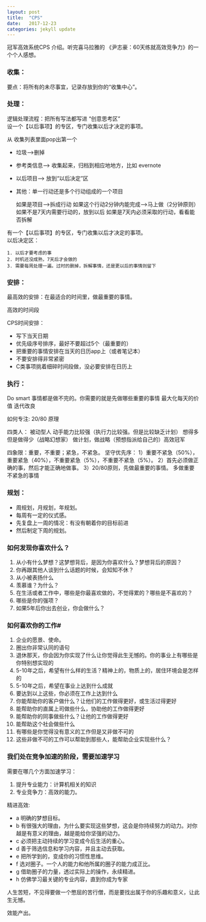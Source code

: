 ```yaml
---
layout: post
title:  "CPS"
date:   2017-12-23
categories: jekyll update
---
```

冠军高效系统CPS 介绍。听完喜马拉雅的 《尹志豪：60天练就高效竞争力》的一个个人感想。

### 收集：

要点：将所有的未尽事宜，记录存放到你的“收集中心”。


### 处理：

逻辑处理流程：把所有写法都写进 “创意思考区”  
设一个【以后事项】的专区，专门收集以后才决定的事项。

从 收集列表里面pop出第一个  

   - 垃圾——>删掉
   - 参考类信息——> 收集起来，归档到相应地地方，比如 evernote
   - 以后项目——> 放到“以后决定”区
   - 其他：单一行动还是多个行动组成的一个项目  
   
		如果是项目——>拆成行动
		如果这个行动2分钟内能完成——>马上做（2分钟原则）
		如果不是7天内需要行动的，放到以后
		如果是7天内必须采取的行动，看看能否拆解


有一个【以后事项】的专区，专门收集以后才决定的事项。  
以后决定区：

	1. 以后才要考虑的事
	2. 时机还没成熟，7天后才会做的
	3. 需要每周处理一遍。过时的删掉，拆解事情，还是更以后的事情则留下


### 安排：

最高效的安排：在最适合的时间里，做最重要的事情。

高效的时间段

CPS时间安排：

* 写下当天日期
* 优先级序号排序，最好不要超过5个（最重要的）
* 把重要的事情安排在当天的日历app上（或者笔记本）
* 不要安排得非常紧密
* C类事项挑着细碎时间段做，没必要安排在日历上


### 执行：
Do smart
事情都是做不完的。你需要的就是先做哪些重要的事情
最大化每天的价值
迭代改良

如何专注: 20/80 原理


四类人：
被动型人
动手能力比较强（执行力比较强。但是比较缺乏计划）
想得多但是做得少（战略幻想家）
做计划，做战略（预想指派给自己的）高效冠军

四象限：重要，不重要；紧急，不紧急。
坚守优先序：
1）重要不紧急（50%），重要紧急（40%），不重要紧急（5%），不重要不紧急（5%）。
2）首先必须做正确的事，然后才能正确地做事。
3）20/80原则，先做最重要的事情。
多做重要不紧急的事情


### 规划：
* 周规划，月规划，年规划。
* 每周有一定的仪式感。
* 先复盘上一周的情况：有没有朝着你的目标前进
* 然后制定下周的规划。


### 如何发现你喜欢什么？
1. 从小有什么梦想？这梦想背后，是因为你喜欢什么？梦想背后的原因？
2. 你再跟其他人谈到什么话题的时候，会知知不休？
3. 从小被表扬什么
4. 羡慕谁？为什么？
5. 在生活或者工作中，哪些是你最喜欢做的，不觉得累的？哪些是不喜欢的？
6. 哪些是你的强项？
7. 如果5年后你出去创业，你会做什么？

### 如何喜欢你的工作#
1. 企业的愿景、使命。
2. 圈出你非常认同的语句
3. 退休那天，你会因为你实现了什么让你觉得此生无憾的。你的事业上有哪些是你特别想实现的
4. 5-10年之后，希望有什么样的生活？精神上的，物质上的，居住环境会是怎样的
5. 5-10年之后，希望在事业上达到什么成就
6. 要达到以上这些，你必须在工作上达到什么
7. 你能帮助你的客户做什么？让他们的工作做得更好，或生活过得更好
8. 能帮助你的直属上司做些什么，协助他的工作做得更好
9. 能帮助你的同事做些什么？让他的工作做得更好
10. 能帮助这个社会做些什么
11. 有哪些是你觉得没有意义的工作但是又非做不可的
12. 这些非做不可的工作可以帮助到那些人，能帮助企业实现些什么？

### 我们处在竞争加速的阶段，需要加速学习

需要在哪几个方面加速学习：

1. 提升专业能力：计算机相关的知识
2. 专业竞争力：高效的能力。

精进高效:  

- a 明确的梦想目标。
- b 有很强大的理由，为什么要实现这些梦想，这会是你持续努力的动力。对你越是有意义的理由，越是能给你坚强的动力。
- c 必须把主动持续的学习变成今后生活的重心。
- d 善于筛选信息和学习内容，并且主动去获取。
- e 把所学到的，变成你的习惯性思维。 
- f 选对圈子。一个人的能力和他所属的圈子的能力成正比。
- g 借助圈子的力量，透过实际上的操作，永续精进。
- h 仿佛学习最关键的专业内容，直到你成为专家


人生苦短，不见得要做一个憋屈的苦行僧，而是要找出属于你的乐趣和意义，让此生无憾。


效能产出。


